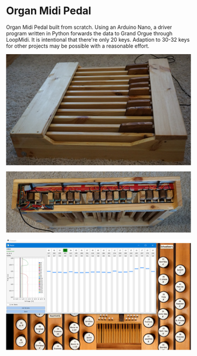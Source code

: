 # Organ Midi Pedal
Organ Midi Pedal built from scratch. Using an Arduino Nano, a driver program written in Python forwards the data to Grand Orgue through LoopMidi. It is intentional that there're only 20 keys. Adaption to 30-32 keys for other projects may be possible with a reasonable effort.

![framing](doc/pedal0.jpg)

![dowels](doc/pedal1.jpg)

![keys](doc/pedal2.png)